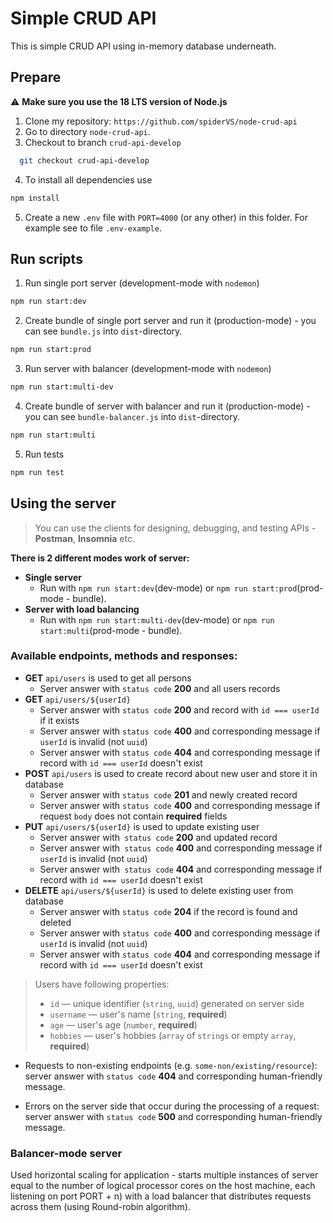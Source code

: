 # Simple CRUD API

This is simple CRUD API using in-memory database underneath.

## Prepare

:warning: **Make sure you use the 18 LTS version of Node.js**

1. Clone my repository: `https://github.com/spiderVS/node-crud-api`
2. Go to directory `node-crud-api`.
3. Checkout to branch `crud-api-develop`
```bash
  git checkout crud-api-develop
```
4. To install all dependencies use
```bash
npm install
```
5. Create a new `.env` file with `PORT=4000` (or any other) in this folder.
For example see to file `.env-example`.

## Run scripts

1. Run single port server (development-mode with `nodemon`)
```bash
npm run start:dev
```
2. Create bundle of single port server and run it (production-mode) - you can see `bundle.js` into `dist`-directory.
```bash
npm run start:prod
```
3. Run server with balancer (development-mode with `nodemon`)
```bash
npm run start:multi-dev
```
4. Create bundle of server with balancer and run it (production-mode) - you can see `bundle-balancer.js` into `dist`-directory.
```bash
npm run start:multi
```
5. Run tests
```bash
npm run test
```

## Using the server

> You can use the clients for designing, debugging, and testing APIs - **Postman**, **Insomnia** etc.

**There is 2 different modes work of server:**
- **Single server**
  - Run with `npm run start:dev`(dev-mode) or `npm run start:prod`(prod-mode - bundle).
- **Server with load balancing**
  - Run with `npm run start:multi-dev`(dev-mode) or `npm run start:multi`(prod-mode - bundle).
### Available endpoints, methods and responses:

- **GET** `api/users` is used to get all persons
    - Server answer with `status code` **200** and all users records
- **GET** `api/users/${userId}`
    - Server answer with `status code` **200** and record with `id === userId` if it exists
    - Server answer with `status code` **400** and corresponding message if `userId` is invalid (not `uuid`)
    - Server answer with `status code` **404** and corresponding message if record with `id === userId` doesn't exist
- **POST** `api/users` is used to create record about new user and store it in database
    - Server answer with `status code` **201** and newly created record
    - Server answer with `status code` **400** and corresponding message if request `body` does not contain **required** fields
- **PUT** `api/users/${userId}` is used to update existing user
    - Server answer with` status code` **200** and updated record
    - Server answer with` status code` **400** and corresponding message if `userId` is invalid (not `uuid`)
    - Server answer with` status code` **404** and corresponding message if record with `id === userId` doesn't exist
- **DELETE** `api/users/${userId}` is used to delete existing user from database
    - Server answer with `status code` **204** if the record is found and deleted
    - Server answer with `status code` **400** and corresponding message if `userId` is invalid (not `uuid`)
    - Server answer with `status code` **404** and corresponding message if record with `id === userId` doesn't exist

> Users have following properties:
> - `id` — unique identifier (`string`, `uuid`) generated on server side
> - `username` — user's name (`string`, **required**)
> - `age` — user's age (`number`, **required**)
> - `hobbies` — user's hobbies (`array` of `strings` or empty `array`, **required**)

- Requests to non-existing endpoints (e.g. `some-non/existing/resource`): server answer with `status code` **404** and corresponding human-friendly message.

- Errors on the server side that occur during the processing of a request: server answer with `status code` **500** and corresponding human-friendly message.


### Balancer-mode server

Used horizontal scaling for application - starts multiple instances of server equal to the number of logical processor cores on the host machine, each listening on port PORT + n) with a load balancer that distributes requests across them (using Round-robin algorithm).

